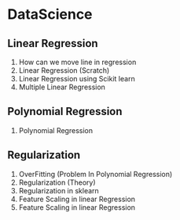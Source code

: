 # DataScience

## Linear Regression

1. How can we move line in regression
2. Linear Regression (Scratch)
3. Linear Regression using Scikit learn
4. Multiple Linear Regression

## Polynomial Regression
1. Polynomial Regression

## Regularization
1. OverFitting (Problem In Polynomial Regression)
2. Regularization (Theory)
3. Regularization in sklearn
4. Feature Scaling in linear Regression
5. Feature Scaling in linear Regression
